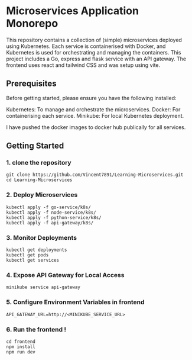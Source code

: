 # Microservices Application Monorepo

This repository contains a collection of (simple) microservices deployed using Kubernetes. Each service is containerised with Docker, and Kubernetes is used for orchestrating and managing the containers. This project includes a Go, express and flask service with an API gateway. The frontend uses react and tailwind CSS and was setup using vite. 

## Prerequisites
Before getting started, please ensure you have the following installed:

Kubernetes: To manage and orchestrate the microservices.
Docker: For containerising each service.
Minikube: For local Kubernetes deployment.

I have pushed the docker images to docker hub publically for all services.

## Getting Started

### 1. clone the repository 
```
git clone https://github.com/Vincent7891/Learning-Microservices.git
cd Learning-Microservices
```
### 2. Deploy Microservices
```
kubectl apply -f go-service/k8s/
kubectl apply -f node-service/k8s/
kubectl apply -f python-service/k8s/
kubectl apply -f api-gateway/k8s/
```
### 3. Monitor Deployments
```
kubectl get deployments
kubectl get pods
kubectl get services
```
### 4. Expose API Gateway for Local Access
```
minikube service api-gateway
```

### 5. Configure Environment Variables in frontend
```
API_GATEWAY_URL=http://<MINIKUBE_SERVICE_URL>
```
### 6. Run the frontend !
```
cd frontend
npm install
npm run dev
```









